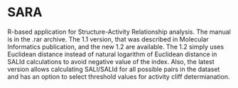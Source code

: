# SARA
 R-based application for Structure-Activity Relationship analysis. The manual is in the .rar archive. The 1.1 version, that was described in Molecular Informatics publication, and the new 1.2 are available. The 1.2  simply uses Euclidean distance instead of natural logarithm of Euclidean distance in SALId calculations to avoid  negative value of the index. Also, the latest version allows calculating SALI/SALId for all possible pairs in the dataset and has an option to select threshold values for activity cliff determianation. 
